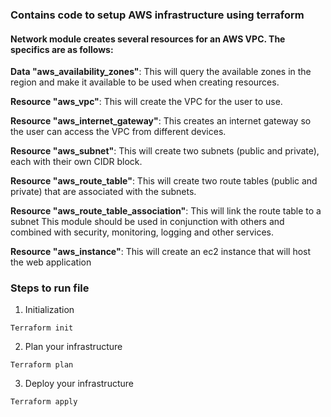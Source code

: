 ### Contains code to setup AWS infrastructure using terraform

#### Network module creates several resources for an AWS VPC. The specifics are as follows:

**Data "aws_availability_zones"**: This will query the available zones in the region and make it available to be used when creating resources.

**Resource "aws_vpc"**: This will create the VPC for the user to use.

**Resource "aws_internet_gateway"**: This creates an internet gateway so the user can access the VPC from different devices.

**Resource "aws_subnet"**: This will create two subnets (public and private), each with their own CIDR block.

**Resource "aws_route_table"**: This will create two route tables (public and private) that are associated with the subnets.

**Resource "aws_route_table_association"**: This will link the route table to a subnet
This module should be used in conjunction with others and combined with security, monitoring, logging and other services.

**Resource "aws_instance"**: This will create an ec2 instance that will host the web application

### Steps to run file
1. Initialization
```
Terraform init
```
2. Plan your infrastructure
```
Terraform plan
```
3. Deploy your infrastructure
```
Terraform apply
```


